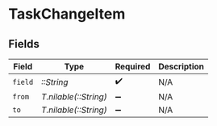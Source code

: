 # TaskChangeItem


## Fields

| Field                 | Type                  | Required              | Description           |
| --------------------- | --------------------- | --------------------- | --------------------- |
| `field`               | *::String*            | :heavy_check_mark:    | N/A                   |
| `from`                | *T.nilable(::String)* | :heavy_minus_sign:    | N/A                   |
| `to`                  | *T.nilable(::String)* | :heavy_minus_sign:    | N/A                   |